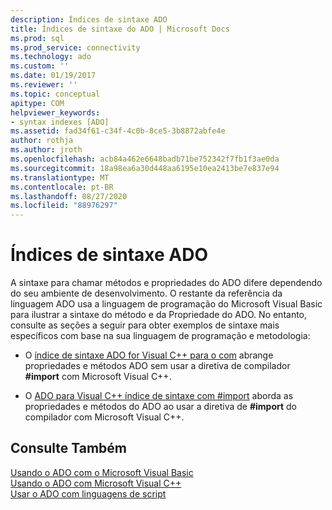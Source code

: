 ```yaml
---
description: Índices de sintaxe ADO
title: Índices de sintaxe do ADO | Microsoft Docs
ms.prod: sql
ms.prod_service: connectivity
ms.technology: ado
ms.custom: ''
ms.date: 01/19/2017
ms.reviewer: ''
ms.topic: conceptual
apitype: COM
helpviewer_keywords:
- syntax indexes [ADO]
ms.assetid: fad34f61-c34f-4c0b-8ce5-3b8872abfe4e
author: rothja
ms.author: jroth
ms.openlocfilehash: acb84a462e6648badb71be752342f7fb1f3ae0da
ms.sourcegitcommit: 18a98ea6a30d448aa6195e10ea2413be7e837e94
ms.translationtype: MT
ms.contentlocale: pt-BR
ms.lasthandoff: 08/27/2020
ms.locfileid: "88976297"
---
```

# <a name="ado-syntax-indexes"></a>Índices de sintaxe ADO
A sintaxe para chamar métodos e propriedades do ADO difere dependendo do seu ambiente de desenvolvimento. O restante da referência da linguagem ADO usa a linguagem de programação do Microsoft Visual Basic para ilustrar a sintaxe do método e da Propriedade do ADO. No entanto, consulte as seções a seguir para obter exemplos de sintaxe mais específicos com base na sua linguagem de programação e metodologia:  
  
-   O [índice de sintaxe ADO for Visual C++ para o com](./ado-for-visual-c-syntax-index-for-com.md) abrange propriedades e métodos ADO sem usar a diretiva de compilador **#import** com Microsoft Visual C++.  
  
-   O [ADO para Visual C++ índice de sintaxe com #import](./ado-for-visual-c-syntax-index-with-sharpimport.md) aborda as propriedades e métodos do ADO ao usar a diretiva de **#import** do compilador com Microsoft Visual C++.  
  
## <a name="see-also"></a>Consulte Também  
 [Usando o ADO com o Microsoft Visual Basic](../../guide/appendixes/using-ado-with-microsoft-visual-basic.md)   
 [Usando o ADO com Microsoft Visual C++](../../guide/appendixes/using-ado-with-microsoft-visual-c.md)   
 [Usar o ADO com linguagens de script](../../guide/appendixes/using-ado-with-scripting-languages.md)